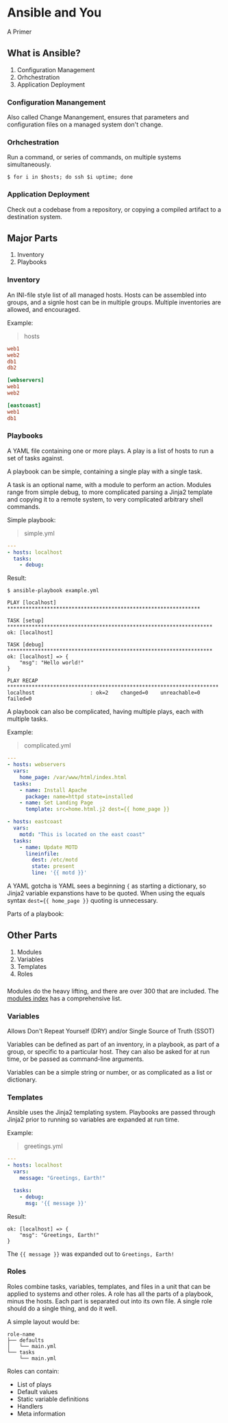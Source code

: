 Ansible and You
===============
A Primer

## What is Ansible?

1. Configuration Management
2. Orhchestration
3. Application Deployment

### Configuration Manangement

Also called Change Manangement, ensures that parameters and configuration files on a managed system don't change.

### Orhchestration

Run a command, or series of commands, on multiple systems simultaneously.

`$ for i in $hosts; do ssh $i uptime; done`

### Application Deployment

Check out a codebase from a repository, or copying a compiled artifact to a destination system.

## Major Parts

1. Inventory
2. Playbooks

### Inventory

An INI-file style list of all managed hosts. Hosts can be assembled into groups, and a signle host can be in multiple groups. Multiple inventories are allowed, and encouraged.

Example:

> hosts

```INI
web1
web2
db1
db2

[webservers]
web1
web2

[eastcoast]
web1
db1
```


### Playbooks

A YAML file containing one or more plays. A play is a list of hosts to run a set of tasks against.

A playbook can be simple, containing a single play with a single task.

A task is an optional name, with a module to perform an action. Modules range from simple debug, to more complicated parsing a Jinja2 template and copying it to a remote system, to very complicated arbitrary shell commands.


Simple playbook:

> simple.yml

```YAML
---
- hosts: localhost
  tasks:
    - debug:
```

Result:

```
$ ansible-playbook example.yml

PLAY [localhost] ***************************************************************

TASK [setup] *******************************************************************
ok: [localhost]

TASK [debug] *******************************************************************
ok: [localhost] => {
    "msg": "Hello world!"
}

PLAY RECAP *********************************************************************
localhost                  : ok=2    changed=0    unreachable=0    failed=0
```

A playbook can also be complicated, having multiple plays, each with multiple tasks.

Example:

> complicated.yml

```YAML
---
- hosts: webservers
  vars:
    home_page: /var/www/html/index.html
  tasks:
    - name: Install Apache
      package: name=httpd state=installed
    - name: Set Landing Page
      template: src=home.html.j2 dest={{ home_page }}

- hosts: eastcoast
  vars:
    motd: "This is located on the east coast"
  tasks:
    - name: Update MOTD
      lineinfile:
        dest: /etc/motd
        state: present
        line: '{{ motd }}'
```

A YAML gotcha is YAML sees a beginning `{` as starting a dictionary, so Jinja2 variable expanstions have to be quoted. When using the equals syntax `dest={{ home_page }}` quoting is unnecessary.


Parts of a playbook:



## Other Parts

1. Modules
2. Variables
3. Templates
4. Roles

###

Modules do the heavy lifting, and there are over 300 that are included. The [modules index](http://docs.ansible.com/ansible/modules_by_category.html) has a comprehensive list.

### Variables

Allows Don't Repeat Yourself (DRY) and/or Single Source of Truth (SSOT)

Variables can be defined as part of an inventory, in a playbook, as part of a group, or specific to a particular host. They can also be asked for at run time, or be passed as command-line arguments.

Variables can be a simple string or number, or as complicated as a list or dictionary.

### Templates

Ansible uses the Jinja2 templating system. Playbooks are passed through Jinja2 prior to running so variables are expanded at run time.

Example:

> greetings.yml

```YAML
---
- hosts: localhost
  vars:
    message: "Greetings, Earth!"

  tasks:
    - debug:
      msg: '{{ message }}'
```

Result:
```
ok: [localhost] => {
    "msg": "Greetings, Earth!"
}
```

The `{{ message }}` was expanded out to `Greetings, Earth!`

### Roles

Roles combine tasks, variables, templates, and files in a unit that can be applied to systems and other roles. A role has all the parts of a playbook, minus the hosts. Each part is separated out into its own file. A single role should do a single thing, and do it well.

A simple layout would be:

```
role-name
├── defaults
│   └── main.yml
└── tasks
    └── main.yml
```

Roles can contain:

* List of plays
* Default values
* Static variable definitions
* Handlers
* Meta information
